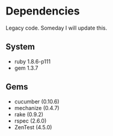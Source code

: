 Dependencies
============

Legacy code. Someday I will update this.

System
------
- ruby 1.8.6-p111
- gem 1.3.7

Gems
----
- cucumber (0.10.6)
- mechanize (0.4.7)
- rake (0.9.2)
- rspec (2.6.0)
- ZenTest (4.5.0)